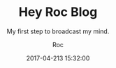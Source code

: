 ---
layout:     post
title:      "Hey Roc Blog"
subtitle:   "My first step to broadcast my mind."
date:       2017-04-213 15:32:00
author:     "Roc"
header-img: "http://omjk76pbk.bkt.clouddn.com/lmns/b47aa9bdgw1e3srs5sk9mj.jpg"
catalog: true
tags:
    - 生活
---